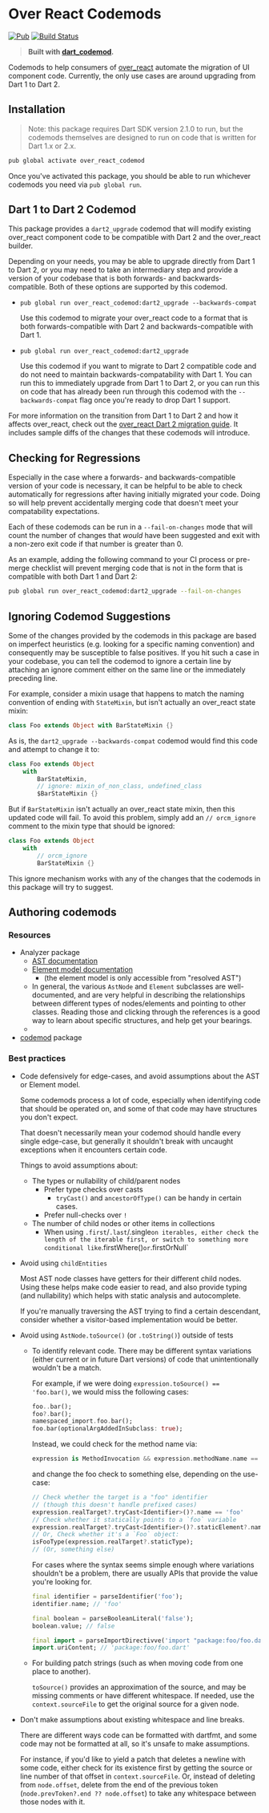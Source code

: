 # Over React Codemods

[![Pub](https://img.shields.io/pub/v/over_react_codemod.svg)](https://pub.dartlang.org/packages/over_react_codemod)
[![Build Status](https://github.com/Workiva/over_react_codemod/workflows/Dart%20CI/badge.svg?branch=master)](https://github.com/Workiva/over_react_codemod/actions?query=workflow%3A%22Dart+CI%22+branch%3Amaster)

> **Built with [dart_codemod][dart_codemod].**

Codemods to help consumers of [over_react][over_react] automate the migration of
UI component code. Currently, the only use cases are around upgrading from Dart
1 to Dart 2.

## Installation

> Note: this package requires Dart SDK version 2.1.0 to run, but the codemods
> themselves are designed to run on code that is written for Dart 1.x or 2.x.

```bash
pub global activate over_react_codemod
```

Once you've activated this package, you should be able to run whichever codemods
you need via `pub global run`.

## Dart 1 to Dart 2 Codemod

This package provides a `dart2_upgrade` codemod that will modify existing
over_react component code to be compatible with Dart 2 and the over_react
builder.

Depending on your needs, you may be able to upgrade directly from Dart 1 to
Dart 2, or you may need to take an intermediary step and provide a version of
your codebase that is both forwards- and backwards-compatible. Both of these
options are supported by this codemod.

- `pub global run over_react_codemod:dart2_upgrade --backwards-compat`

    Use this codemod to migrate your over_react code to a format that is both
    forwards-compatible with Dart 2 and backwards-compatible with Dart 1.

- `pub global run over_react_codemod:dart2_upgrade`

    Use this codemod if you want to migrate to Dart 2 compatible code and do not
    need to maintain backwards-compatability with Dart 1. You can run this to
    immediately upgrade from Dart 1 to Dart 2, or you can run this on code that
    has already been run through this codemod with the `--backwards-compat`
    flag once you're ready to drop Dart 1 support.

For more information on the transition from Dart 1 to Dart 2 and how it affects
over_react, check out the [over_react Dart 2 migration guide][over_react_dart2].
It includes sample diffs of the changes that these codemods will introduce.

## Checking for Regressions

Especially in the case where a forwards- and backwards-compatible version of
your code is necessary, it can be helpful to be able to check automatically for
regressions after having initially migrated your code. Doing so will help
prevent accidentally merging code that doesn't meet your compatability
expectations.

Each of these codemods can be run in a `--fail-on-changes` mode that will count
the number of changes that _would_ have been suggested and exit with a non-zero
exit code if that number is greater than 0.

As an example, adding the following command to your CI process or pre-merge
checklist will prevent merging code that is not in the form that is compatible
with both Dart 1 and Dart 2:

```bash
pub global run over_react_codemod:dart2_upgrade --fail-on-changes
```

## Ignoring Codemod Suggestions

Some of the changes provided by the codemods in this package are based on
imperfect heuristics (e.g. looking for a specific naming convention) and
consequently may be susceptible to false positives. If you hit such a case in
your codebase, you can tell the codemod to ignore a certain line by attaching an
ignore comment either on the same line or the immediately preceding line.

For example, consider a mixin usage that happens to match the naming convention
of ending with `StateMixin`, but isn't actually an over_react state mixin:

```dart
class Foo extends Object with BarStateMixin {}
```

As is, the `dart2_upgrade --backwards-compat` codemod would find this code and
attempt to change it to:

```dart
class Foo extends Object
    with
        BarStateMixin,
        // ignore: mixin_of_non_class, undefined_class
        $BarStateMixin {}
```

But if `BarStateMixin` isn't actually an over_react state mixin, then this
updated code will fail. To avoid this problem, simply add an `// orcm_ignore`
comment to the mixin type that should be ignored:

```dart
class Foo extends Object
    with
        // orcm_ignore
        BarStateMixin {}
```

This ignore mechanism works with any of the changes that the codemods in this
package will try to suggest.


## Authoring codemods

### Resources

- Analyzer package
    - [AST documentation](https://github.com/dart-lang/sdk/blob/master/pkg/analyzer/doc/tutorial/ast.md)
    - [Element model documentation](https://github.com/dart-lang/sdk/blob/master/pkg/analyzer/doc/tutorial/element.md)
      - (the element model is only accessible from "resolved AST")
    - In general, the various `AstNode` and `Element` subclasses are well-documented, and are very helpful in describing the relationships between different types of nodes/elements and pointing to other classes. Reading those and clicking through the references is a good way to learn about specific structures, and help get your bearings.
    - 
- [codemod][dart_codemod] package

### Best practices

- Code defensively for edge-cases, and avoid assumptions about the AST or Element model. 

    Some codemods process a lot of code, especially when identifying code that should be operated on, and some of that code may have structures you don't expect.

    That doesn't necessarily mean your codemod should handle every single edge-case, but generally it shouldn't break with uncaught exceptions when it encounters certain code.

    Things to avoid assumptions about:
  
    - The types or nullability of child/parent nodes
        - Prefer type checks over casts
          - `tryCast()` and `ancestorOfType()` can be handy in certain cases. 
        - Prefer null-checks over `!`
    - The number of child nodes or other items in collections 
        - When using `.first`/`.last`/.single` on iterables, either check the length of the iterable first, or switch to something more conditional like `.firstWhere()` or `.firstOrNull`
        
- Avoid using `childEntities`

    Most AST node classes have getters for their different child nodes. Using these helps make code easier to read, and also provide typing (and nullability) which helps with static analysis and autocomplete.

    If you're manually traversing the AST trying to find a certain descendant, consider whether a visitor-based implementation would be better.

- Avoid using `AstNode.toSource()` (or `.toString()`) outside of tests

    - To identify relevant code. There may be different syntax variations (either current or in future Dart versions) of code that unintentionally wouldn't be a match.

        For example, if we were doing `expression.toSource() == 'foo.bar()`, we would miss the following cases:
        ```dart
        foo..bar();
        foo?.bar();
        namespaced_import.foo.bar();
        foo.bar(optionalArgAddedInSubclass: true);
        ```

        Instead, we could check for the method name via:
        ```dart
        expression is MethodInvocation && expression.methodName.name == 'bar'
        ```
        and change the foo check to something else, depending on the use-case:
        ```dart
        // Check whether the target is a "foo" identifier 
        // (though this doesn't handle prefixed cases)
        expression.realTarget?.tryCast<Identifier>()?.name == 'foo'
        // Check whether it statically points to a `foo` variable
        expression.realTarget?.tryCast<Identifier>()?.staticElement?.name == 'foo');
        // Or, Check whether it's a `Foo` object:
        isFooType(expression.realTarget?.staticType);
        // (Or, something else)
        ```

        For cases where the syntax seems simple enough where variations shouldn't be a problem, there are usually APIs that provide the value you're looking for.

        ```dart
        final identifier = parseIdentifier('foo');
        identifier.name; // 'foo'

        final boolean = parseBooleanLiteral('false');
        boolean.value; // false

        final import = parseImportDirectivve('import "package:foo/foo.dart";');
        import.uriContent; // 'package:foo/foo.dart'
        ```

    - For building patch strings (such as when moving code from one place to another).

        `toSource()` provides an approximation of the source, and may be missing comments or have different whitespace. If needed, use the `context.sourceFile` to get the original source for a given node.
    
- Don't make assumptions about existing whitespace and line breaks.

    There are different ways code can be formatted with dartfmt, and some code may not be formatted at all, so it's unsafe to make assumptions. 

    For instance, if you'd like to yield a patch that deletes a newline with some code, either check for its existence first by getting the source or line number of that offset in `context.sourceFile`. Or, instead of deleting from `node.offset`, delete from the end of the previous token (`node.prevToken?.end ?? node.offset`) to take any whitespace between those nodes with it.

[dart_codemod]: https://github.com/Workiva/dart_codemod
[over_react]: https://github.com/Workiva/over_react
[over_react_dart2]: https://github.com/Workiva/over_react/blob/master/doc/dart2_migration.md
